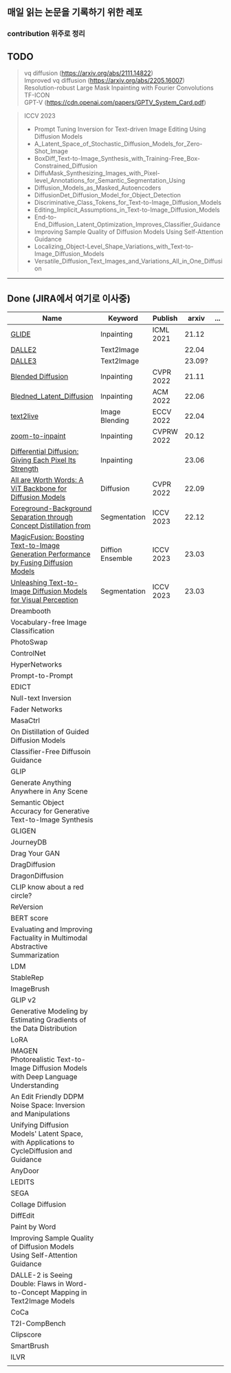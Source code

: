 ## 매일 읽는 논문을 기록하기 위한 레포
### contribution 위주로 정리

## TODO
> vq diffusion (https://arxiv.org/abs/2111.14822) </br>
> Improved vq diffusion (https://arxiv.org/abs/2205.16007) </br>
> Resolution-robust Large Mask Inpainting with Fourier Convolutions </br>
> TF-ICON </br>
> GPT-V (https://cdn.openai.com/papers/GPTV_System_Card.pdf)  </br>

> ICCV 2023 </br>
> * Prompt Tuning Inversion for Text-driven Image Editing Using Diffusion Models 
> * A_Latent_Space_of_Stochastic_Diffusion_Models_for_Zero-Shot_Image
> * BoxDiff_Text-to-Image_Synthesis_with_Training-Free_Box-Constrained_Diffusion
> * DiffuMask_Synthesizing_Images_with_Pixel-level_Annotations_for_Semantic_Segmentation_Using
> * Diffusion_Models_as_Masked_Autoencoders
> * DiffusionDet_Diffusion_Model_for_Object_Detection
> * Discriminative_Class_Tokens_for_Text-to-Image_Diffusion_Models
> * Editing_Implicit_Assumptions_in_Text-to-Image_Diffusion_Models
> * End-to-End_Diffusion_Latent_Optimization_Improves_Classifier_Guidance
> * Improving Sample Quality of Diffusion Models Using Self-Attention Guidance
> * Localizing_Object-Level_Shape_Variations_with_Text-to-Image_Diffusion_Models
> * Versatile_Diffusion_Text_Images_and_Variations_All_in_One_Diffusion

------
## Done (JIRA에서 여기로 이사중)
| Name                                                                                                                        | Keyword          | Publish    | arxiv  | ... |
|-----------------------------------------------------------------------------------------------------------------------------|------------------|------------|--------|----|
| [GLIDE](./Generative/GLIDE/GLIED.md)                                                                                        | Inpainting       | ICML 2021  | 21.12  |    |
| [DALLE2](./Generative/DALLE2/DALLE2.md)                                                                                     | Text2Image       |            | 22.04  |    |
| [DALLE3](./Generative/DALLE3/DALLE3.md)                                                                                     | Text2Image       |            | 23.09? |    |
| [Blended Diffusion](./Generative/Blended_Diffusion/Blended_Diffusion.md)                                                    | Inpainting       | CVPR 2022  | 21.11  |    |
| [Bledned_Latent_Diffusion](./Generative/Bledned_Latent_Diffusion/Bledned_Latent_Diffusion.md)                               | Inpainting       | ACM 2022   | 22.06  |    |
| [text2live](./Generative/text2live/text2live.md)                                                                            | Image Blending   | ECCV 2022  | 22.04  |    |
| [zoom-to-inpaint](./Generative/zoom-to-inpaint/zoom-to-inpatint.md)                                                         | Inpainting       | CVPRW 2022 | 20.12  |    |
| [Differential Diffusion: Giving Each Pixel Its Strength](./Generative/Differential_Diffusion/Differential_ddifusion.md)     | Inpainting       |            | 23.06  |    |
| [All are Worth Words: A ViT Backbone for Diffusion Models](./Generative/All_are_Worth_Words/All_are_Worth_Words.md)         | Diffusion        | CVPR 2022  | 22.09  |    |
| [Foreground-Background Separation through Concept Distillation from](./Generative/Foreground-Background_Separation/main.md) | Segmentation     | ICCV 2023  | 22.12  |    |
| [MagicFusion: Boosting Text-to-Image Generation Performance by Fusing Diffusion Models](./Generative/MagicFusion/main.md)   | Diffion Ensemble | ICCV 2023  | 23.03  |    |
| [Unleashing Text-to-Image Diffusion Models for Visual Perception](.Generative/Visual_Perception_Diffusion/main.md)          | Segmentation     | ICCV 2023  | 23.03  |     |
| Dreambooth                                                                                                                  |                  |            |        |    |
| Vocabulary-free Image Classification                                                                                        |                  |            |        |    |   
| PhotoSwap                                                                                                                   |                  |            |        |    |
| ControlNet                                                                                                                  |                  |            |        |    |
| HyperNetworks                                                                                                               |                  |            |        |    |
| Prompt-to-Prompt                                                                                                            |                  |            |        |    |
| EDICT                                                                                                                       |                  |            |        |    |
| Null-text Inversion                                                                                                         |                  |            |        |    |
| Fader Networks                                                                                                              |                  |            |        |    |
| MasaCtrl                                                                                                                    |                  |            |        |    |
| On Distillation of Guided Diffusion Models                                                                                  |                  |            |        |    |
| Classifier-Free Diffusoin Guidance                                                                                          |                  |            |        |    |
| GLIP                                                                                                                        |                  |            |        |    |
| Generate Anything Anywhere in Any Scene                                                                                     |                  |            |        |    |
| Semantic Object Accuracy for Generative Text-to-Image Synthesis                                                             |                  |            |        |    |
| GLIGEN                                                                                                                      |                  |            |        |    |
| JourneyDB                                                                                                                   |                  |            |        |    |
| Drag Your GAN                                                                                                               |                  |            |        |    |
| DragDiffusion                                                                                                               |                  |            |        |    |
| DragonDiffusion                                                                                                             |                  |            |        |    |
| CLIP know about a red circle?                                                                                               |                  |            |        |    |
| ReVersion                                                                                                                   |                  |            |        |    |
| BERT score                                                                                                                  |                  |            |        |    |
| Evaluating and Improving Factuality in Multimodal Abstractive Summarization                                                 |                  |            |        |    |
| LDM                                                                                                                         |                  |            |        |    |
| StableRep                                                                                                                   |                  |            |        |    |
| ImageBrush                                                                                                                  |                  |            |        |    |
| GLIP v2                                                                                                                     |                  |            |        |    |
| Generative Modeling by Estimating Gradients of the Data Distribution                                                        |                  |            |        |    |
| LoRA                                                                                                                        |                  |            |        |    |
| IMAGEN</br>Photorealistic Text-to-Image Diffusion Models with Deep Language Understanding                                   |                  |            |        |    |
| An Edit Friendly DDPM Noise Space: Inversion and Manipulations                                                              |                  |            |        |    |
| Unifying Diffusion Models' Latent Space, with Applications to CycleDiffusion and Guidance                                   |                  |            |        |    |
| AnyDoor                                                                                                                     |                  |            |        |    |
| LEDITS                                                                                                                      |                  |            |        |    |
| SEGA                                                                                                                        |                  |            |        |    |
| Collage Diffusion                                                                                                           |                  |            |        |    |
| DiffEdit                                                                                                                    |                  |            |        |    |
| Paint by Word                                                                                                               |                  |            |        |    |
| Improving Sample Quality of Diffusion Models Using Self-Attention Guidance                                                  |                  |            |        |    |
| DALLE-2 is Seeing Double: Flaws in Word-to-Concept Mapping in Text2Image Models                                             |                  |            |        |    |
| CoCa                                                                                                                        |                  |            |        |    |
| T2I-CompBench                                                                                                               |                  |            |        |    |
| Clipscore                                                                                                                   |                  |            |        |    |
| SmartBrush                                                                                                                  |                  |            |        |    |
| ILVR                                                                                                                        |                  |            |        |    |
|                                                                                                                             |                  |            |        |    |
